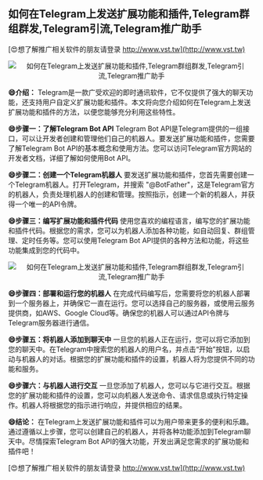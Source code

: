 ## **如何在Telegram上发送扩展功能和插件,Telegram群组群发,Telegram引流,Telegram推广助手**

[😍想了解推广相关软件的朋友请登录 http://www.vst.tw](http://www.vst.tw)

 <center><img src="https://vst.tw/MP4/tuiguang/png/6.png" alt="如何在Telegram上发送扩展功能和插件,Telegram群组群发,Telegram引流,Telegram推广助手"></center>

**😄介绍：**
Telegram是一款广受欢迎的即时通讯软件，它不仅提供了强大的聊天功能，还支持用户自定义扩展功能和插件。本文将向您介绍如何在Telegram上发送扩展功能和插件的方法，以便您能够充分利用这些特性。

**😄步骤一：了解Telegram Bot API**
Telegram Bot API是Telegram提供的一组接口，可以让开发者创建和管理他们自己的机器人。要发送扩展功能和插件，您需要了解Telegram Bot API的基本概念和使用方法。您可以访问Telegram官方网站的开发者文档，详细了解如何使用Bot API。

**😄步骤二：创建一个Telegram机器人**
要发送扩展功能和插件，您首先需要创建一个Telegram机器人。打开Telegram，并搜索 "@BotFather"，这是Telegram官方的机器人，负责处理机器人的创建和管理。按照指示，创建一个新的机器人，并获得一个唯一的API令牌。

**😄步骤三：编写扩展功能和插件代码**
使用您喜欢的编程语言，编写您的扩展功能和插件代码。根据您的需求，您可以为机器人添加各种功能，如自动回复、群组管理、定时任务等。您可以使用Telegram Bot API提供的各种方法和功能，将这些功能集成到您的代码中。

 <center><img src="https://vst.tw/MP4/tuiguang/png/6.png" alt="如何在Telegram上发送扩展功能和插件,Telegram群组群发,Telegram引流,Telegram推广助手"></center>

**😄步骤四：部署和运行您的机器人**
在完成代码编写后，您需要将您的机器人部署到一个服务器上，并确保它一直在运行。您可以选择自己的服务器，或使用云服务提供商，如AWS、Google Cloud等。确保您的机器人可以通过API令牌与Telegram服务器进行通信。

**😄步骤五：将机器人添加到聊天中**
一旦您的机器人正在运行，您可以将它添加到您的聊天中。在Telegram中搜索您的机器人的用户名，并点击“开始”按钮，以启动与机器人的对话。根据您的扩展功能和插件的设置，机器人将为您提供不同的功能和服务。

**😄步骤六：与机器人进行交互**
一旦您添加了机器人，您可以与它进行交互。根据您的扩展功能和插件的设置，您可以向机器人发送命令、请求信息或执行特定操作。机器人将根据您的指示进行响应，并提供相应的结果。

**😄结论：**
在Telegram上发送扩展功能和插件可以为用户带来更多的便利和乐趣。通过遵循以上步骤，您可以创建自己的机器人，并将各种功能添加到Telegram聊天中。尽情探索Telegram Bot API的强大功能，开发出满足您需求的扩展功能和插件吧！

[😍想了解推广相关软件的朋友请登录 http://www.vst.tw](http://www.vst.tw)




